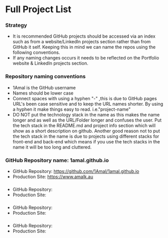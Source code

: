 # Full Project List

### Strategy

- It is recommended GitHub projects should be accessed via an index such as from a website/LinkedIn projects section rather than from GitHub it self. Keeping this in mind we can name the repos using the following conventions.
- If any naming changes occurs it needs to be reflected on the Portfolio website & LinkedIn projects section.

### Repository naming conventions

- 1Amal is the GitHub username
- Names should be lower case
- Connect spaces with using a hyphen "-" ,this is due to GitHub pages URL's been case sensitive and to keep the URL names shorter. By using a hyphen it make things easy to read. i.e."project-name"
- DO NOT put the technology stack in the name as this makes the name longer and as well as the URL/Folder longer and confuses the user. Put the tech stack in the README.md and project info section which will show as a short description on github. Another good reason not to put the tech stack in the name is due to projects using different stacks for front-end and back-end which means if you use the tech stacks in the name it will be too long and cluttered.

### GitHub Repository name: 1amal.github.io

- GitHub Repository: https://github.com/1Amal/1amal.github.io
- Production Site: https://www.amalk.au

###

- GitHub Repository:
- Production Site:

###

- GitHub Repository:
- Production Site:

###

- GitHub Repository:
- Production Site:
